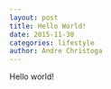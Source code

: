 ```yaml
---
layout: post
title: Hello World!
date: 2015-11-30
categories: lifestyle
author: Andre Christoga
---
```

Hello world!
